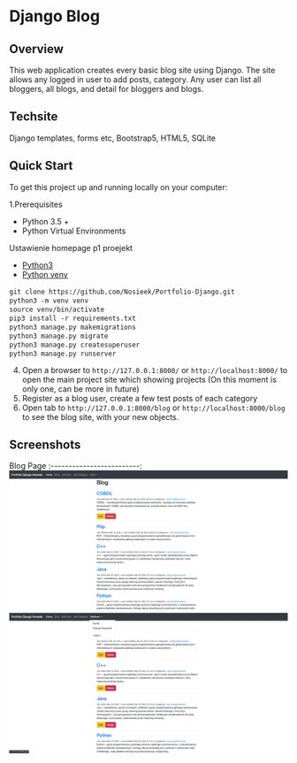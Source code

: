 # Django Blog
Overview
----
This web application creates every basic blog site using Django. The site allows any logged in user to add posts, category. Any user can list all bloggers, all blogs, and detail for bloggers and blogs.


## Techsite
Django templates, forms etc, Bootstrap5, HTML5, SQLite

## Quick Start

To get this project up and running locally on your computer:

1.Prerequisites
  - Python 3.5 +
  - Python Virtual Environments

Ustawienie homepage p1 proejekt
  - [Python3](https://www.python.org/downloads/)
  - [Python venv](https://docs.python.org/3/library/venv.html)
  
   ```
   git clone https://github.com/Nosieek/Portfolio-Django.git
   python3 -m venv venv
   source venv/bin/activate 
   pip3 install -r requirements.txt
   python3 manage.py makemigrations
   python3 manage.py migrate
   python3 manage.py createsuperuser
   python3 manage.py runserver
   ```
4. Open a browser to `http://127.0.0.1:8000/` or `http://localhost:8000/` to open the main project site which showing projects (On this moment is only one, can be more in future)
5. Register as a blog user, create a few test posts of each category
6. Open tab to `http://127.0.0.1:8000/blog` or `http://localhost:8000/blog` to see the blog site, with your new objects.

## Screenshots

Blog Page
:-------------------------:
![Screenshot 25-05-2022  User view of the blog](https://github.com/Nosieek/Portfolio-Django/blob/main/home_page/static/img/user_view.png)
![Screenshot 25-05-2022  Staff view of the blog](https://github.com/Nosieek/Portfolio-Django/blob/main/home_page/static/img/staff_view.png)